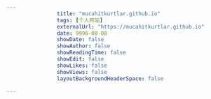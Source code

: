 ---
                title: "mucahitkurtlar.github.io"
                tags: [个人网站]
                externalUrl: "https://mucahitkurtlar.github.io"
                date: 9996-08-08
                showDate: false
                showAuthor: false
                showReadingTime: false
                showEdit: false
                showLikes: false
                showViews: false
                layoutBackgroundHeaderSpace: false
                ---

